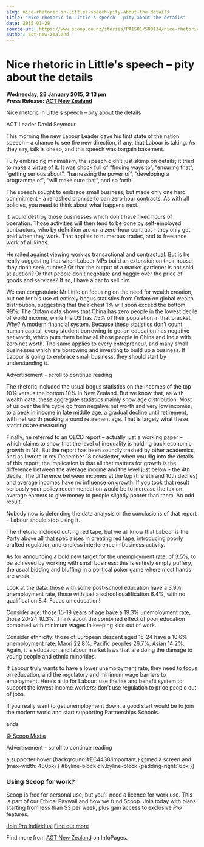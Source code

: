 ```yaml
---
slug: nice-rhetoric-in-littles-speech-pity-about-the-details
title: "Nice rhetoric in Little's speech – pity about the details"
date: 2015-01-28
source-url: https://www.scoop.co.nz/stories/PA1501/S00134/nice-rhetoric-in-littles-speech-pity-about-the-details.htm
author: act-new-zealand
---
```

Nice rhetoric in Little's speech – pity about the details
=========================================================

**Wednesday, 28 January 2015, 3:13 pm**  
**Press Release: [ACT New Zealand](https://info.scoop.co.nz/ACT_New_Zealand)**

Nice rhetoric in Little's speech – pity about the details

ACT Leader David Seymour

This morning the new Labour Leader gave his first state of the nation speech – a chance to see the new direction, if any, that Labour is taking. As they say, talk is cheap, and this speech was bargain basement.

Fully embracing minimalism, the speech didn’t just skimp on details; it tried to make a virtue of it. It was chock full of “finding ways to”, “ensuring that”, “getting serious about”, “harnessing the power of”, “developing a programme of”, “will make sure that”, and so forth.

The speech sought to embrace small business, but made only one hard commitment - a rehashed promise to ban zero hour contracts. As with all policies, you need to think about what happens next.

It would destroy those businesses which don’t have fixed hours of operation. Those activities will then tend to be done by self-employed contractors, who by definition are on a zero-hour contract – they only get paid when they work. That applies to numerous trades, and to freelance work of all kinds.

He railed against viewing work as transactional and contractual. But is he really suggesting that when Labour MPs build an extension on their house, they don’t seek quotes? Or that the output of a market gardener is not sold at auction? Or that people don’t negotiate and haggle over the price of goods and services? If so, I have a car to sell him.

We can congratulate Mr Little on focusing on the need for wealth creation, but not for his use of entirely bogus statistics from Oxfam on global wealth distribution, suggesting that the richest 1% will soon exceed the bottom 99%. The Oxfam data shows that China has zero people in the lowest decile of world income, while the US has 7.5% of their population in that bracket. Why? A modern financial system. Because these statistics don’t count human capital, every student borrowing to get an education has negative net worth, which puts them below all those people in China and India with zero net worth. The same applies to every entrepreneur, and many small businesses which are borrowing and investing to build up a business. If Labour is going to embrace small business, they should start by understanding it.

Advertisement - scroll to continue reading





The rhetoric included the usual bogus statistics on the incomes of the top 10% versus the bottom 10% in New Zealand. But we know that, as with wealth data, these aggregate statistics mainly show age distribution. Most of us over the life cycle go from negative net worth and very low incomes, to a peak in income in late middle age, a gradual decline until retirement, with net worth peaking around retirement age. That is largely what these statistics are measuring.

Finally, he referred to an OECD report – actually just a working paper – which claims to show that the level of inequality is holding back economic growth in NZ. But the report has been soundly trashed by other academics, and as I wrote in my December 18 newsletter, when you dig into the details of this report, the implication is that all that matters for growth is the difference between the average income and the level just below - the 4th decile. The difference between incomes at the top (the 9th and 10th deciles) and average incomes have no influence on growth. If you took that result seriously your policy recommendation would be to increase the tax on average earners to give money to people slightly poorer than them. An odd result.

Nobody now is defending the data analysis or the conclusions of that report – Labour should stop using it.

The rhetoric included cutting red tape, but we all know that Labour is the Party above all that specialises in creating red tape, introducing poorly crafted regulation and endless interference in business activity.

As for announcing a bold new target for the unemployment rate, of 3.5%, to be achieved by working with small business: this is entirely empty puffery, the usual bidding and bluffing in a political poker game where most hands are weak.

Look at the data: those with some post-school education have a 3.9% unemployment rate, those with just a school qualification 6.4%, with no qualification 8.4. Focus on education!

Consider age: those 15-19 years of age have a 19.3% unemployment rate, those 20-24 10.3%. Think about the combined effect of poor education combined with minimum wages in keeping kids out of work.

Consider ethnicity: those of European descent aged 15-24 have a 10.6% unemployment rate; Maori 22.8%, Pacific peoples 26.7%, Asian 14.2%. Again, it is education and labour market laws that are doing the damage to young people and ethnic minorities.

If Labour truly wants to have a lower unemployment rate, they need to focus on education, and the regulatory and minimum wage barriers to employment. Here’s a tip for Labour: use the tax and benefit system to support the lowest income workers; don’t use regulation to price people out of jobs.

If you really want to get unemployment down, a good start would be to join the modern world and start supporting Partnerships Schools.

ends

[© Scoop Media](http://www.scoop.co.nz/about/terms.html)  

Advertisement - scroll to continue reading



a.supporter:hover {background:#EC4438!important;} @media screen and (max-width: 480px) { #byline-block div.byline-block {padding-right:16px;}}

### Using Scoop for work?

Scoop is free for personal use, but you’ll need a licence for work use. This is part of our Ethical Paywall and how we fund Scoop. Join today with plans starting from less than $3 per week, plus gain access to exclusive _Pro_ features.  
  
[Join Pro Individual](https://pro.scoop.co.nz/Individual/?from=ProIn24) [Find out more](https://pro.scoop.co.nz/using-scoop-for-work/?from=ProIn24)

Find more from [ACT New Zealand](https://info.scoop.co.nz/ACT_New_Zealand) on InfoPages.